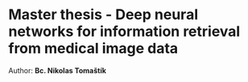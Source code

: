 # Master thesis - Deep neural networks for information retrieval from medical image data

Author: **Bc. Nikolas Tomaštík**

